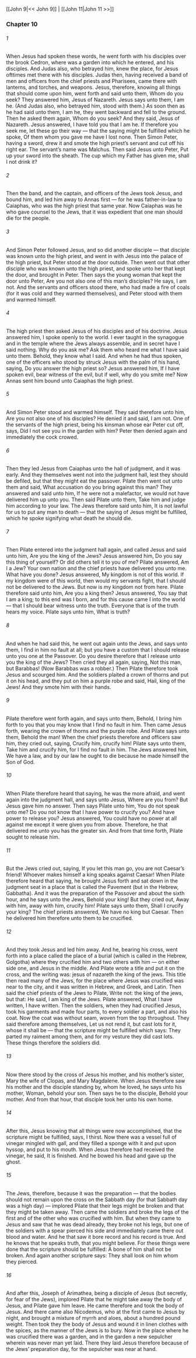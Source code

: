 [[John 9|<< John 9]]  |  [[John 11|John 11 >>]]

### Chapter 10
###### 1
When Jesus had spoken these words, he went forth with his disciples over the brook Cedron, where was a garden into which he entered, and his disciples. And Judas also, who betrayed him, knew the place, for Jesus ofttimes met there with his disciples. Judas then, having received a band of men and officers from the chief priests and Pharisees, came there with lanterns, and torches, and weapons. Jesus, therefore, knowing all things that should come upon him, went forth and said unto them, Whom do you seek? They answered him, Jesus of Nazareth. Jesus says unto them, I am he. (And Judas also, who betrayed him, stood with them.) As soon then as he had said unto them, I am he, they went backward and fell to the ground. Then he asked them again, Whom do you seek? And they said, Jesus of Nazareth. Jesus answered, I have told you that I am he. If therefore you seek me, let these go their way — that the saying might be fulfilled which he spoke, Of them whom you gave me have I lost none. Then Simon Peter, having a sword, drew it and smote the high priest’s servant and cut off his right ear. The servant’s name was Malchus. Then said Jesus unto Peter, Put up your sword into the sheath. The cup which my Father has given me, shall I not drink it?

###### 2
Then the band, and the captain, and officers of the Jews took Jesus, and bound him, and led him away to Annas first — for he was father-in-law to Caiaphas, who was the high priest that same year. Now Caiaphas was he who gave counsel to the Jews, that it was expedient that one man should die for the people.

###### 3
And Simon Peter followed Jesus, and so did another disciple — that disciple was known unto the high priest, and went in with Jesus into the palace of the high priest, but Peter stood at the door outside. Then went out that other disciple who was known unto the high priest, and spoke unto her that kept the door, and brought in Peter. Then says the young woman that kept the door unto Peter, Are you not also one of this man’s disciples? He says, I am not. And the servants and officers stood there, who had made a fire of coals (for it was cold and they warmed themselves), and Peter stood with them and warmed himself.

###### 4
The high priest then asked Jesus of his disciples and of his doctrine. Jesus answered him, I spoke openly to the world. I ever taught in the synagogue and in the temple where the Jews always assemble, and in secret have I said nothing. Why do you ask me? Ask them who heard me what I have said unto them. Behold, they know what I said. And when he had thus spoken, one of the officers who stood by struck Jesus with the palm of his hand, saying, Do you answer the high priest so? Jesus answered him, If I have spoken evil, bear witness of the evil, but if well, why do you smite me? Now Annas sent him bound unto Caiaphas the high priest.

###### 5
And Simon Peter stood and warmed himself. They said therefore unto him, Are you not also one of his disciples? He denied it and said, I am not. One of the servants of the high priest, being his kinsman whose ear Peter cut off, says, Did I not see you in the garden with him? Peter then denied again and immediately the cock crowed.

###### 6
Then they led Jesus from Caiaphas unto the hall of judgment, and it was early. And they themselves went not into the judgment hall, lest they should be defiled, but that they might eat the passover. Pilate then went out unto them and said, What accusation do you bring against this man? They answered and said unto him, If he were not a malefactor, we would not have delivered him up unto you. Then said Pilate unto them, Take him and judge him according to your law. The Jews therefore said unto him, It is not lawful for us to put any man to death — that the saying of Jesus might be fulfilled, which he spoke signifying what death he should die.

###### 7
Then Pilate entered into the judgment hall again, and called Jesus and said unto him, Are you the king of the Jews? Jesus answered him, Do you say this thing of yourself? Or did others tell it to you of me? Pilate answered, Am I a Jew? Your own nation and the chief priests have delivered you unto me. What have you done? Jesus answered, My kingdom is not of this world. If my kingdom were of this world, then would my servants fight, that I should not be delivered to the Jews. But now is my kingdom not from here. Pilate therefore said unto him, Are you a king then? Jesus answered, You say that I am a king; to this end was I born, and for this cause came I into the world — that I should bear witness unto the truth. Everyone that is of the truth hears my voice. Pilate says unto him, What is truth?

###### 8
And when he had said this, he went out again unto the Jews, and says unto them, I find in him no fault at all; but you have a custom that I should release unto you one at the Passover. Do you desire therefore that I release unto you the king of the Jews? Then cried they all again, saying, Not this man, but Barabbas! (Now Barabbas was a robber.) Then Pilate therefore took Jesus and scourged him. And the soldiers plaited a crown of thorns and put it on his head, and they put on him a purple robe and said, Hail, king of the Jews! And they smote him with their hands.

###### 9
Pilate therefore went forth again, and says unto them, Behold, I bring him forth to you that you may know that I find no fault in him. Then came Jesus forth, wearing the crown of thorns and the purple robe. And Pilate says unto them, Behold the man! When the chief priests therefore and officers saw him, they cried out, saying, Crucify him, crucify him! Pilate says unto them, Take him and crucify him, for I find no fault in him. The Jews answered him, We have a law, and by our law he ought to die because he made himself the Son of God.

###### 10
When Pilate therefore heard that saying, he was the more afraid, and went again into the judgment hall, and says unto Jesus, Where are you from? But Jesus gave him no answer. Then says Pilate unto him, You do not speak unto me? Do you not know that I have power to crucify you? And have power to release you? Jesus answered, You could have no power at all against me except it were given you from above. Therefore, he that delivered me unto you has the greater sin. And from that time forth, Pilate sought to release him.

###### 11
But the Jews cried out, saying, If you let this man go, you are not Caesar’s friend! Whoever makes himself a king speaks against Caesar! When Pilate therefore heard that saying, he brought Jesus forth and sat down in the judgment seat in a place that is called the Pavement (but in the Hebrew, Gabbatha). And it was the preparation of the Passover and about the sixth hour, and he says unto the Jews, Behold your king! But they cried out, Away with him, away with him, crucify him! Pilate says unto them, Shall I crucify your king? The chief priests answered, We have no king but Caesar. Then he delivered him therefore unto them to be crucified.

###### 12
And they took Jesus and led him away. And he, bearing his cross, went forth into a place called the place of a burial (which is called in the Hebrew, Golgotha) where they crucified him and two others with him — on either side one, and Jesus in the middle. And Pilate wrote a title and put it on the cross, and the writing was: jesus of nazareth the king of the jews. This title then read many of the Jews, for the place where Jesus was crucified was near to the city, and it was written in Hebrew, and Greek, and Latin. Then said the chief priests of the Jews to Pilate, Write not: the king of the jews, but that: He said, I am king of the Jews. Pilate answered, What I have written, I have written. Then the soldiers, when they had crucified Jesus, took his garments and made four parts, to every soldier a part, and also his coat. Now the coat was without seam, woven from the top throughout. They said therefore among themselves, Let us not rend it, but cast lots for it, whose it shall be — that the scripture might be fulfilled which says: They parted my raiment among them, and for my vesture they did cast lots. These things therefore the soldiers did.

###### 13
Now there stood by the cross of Jesus his mother, and his mother’s sister, Mary the wife of Clopas, and Mary Magdalene. When Jesus therefore saw his mother and the disciple standing by, whom he loved, he says unto his mother, Woman, behold your son. Then says he to the disciple, Behold your mother. And from that hour, that disciple took her unto his own home.

###### 14
After this, Jesus knowing that all things were now accomplished, that the scripture might be fulfilled, says, I thirst. Now there was a vessel full of vinegar mingled with gall, and they filled a sponge with it and put upon hyssop, and put to his mouth. When Jesus therefore had received the vinegar, he said, It is finished. And he bowed his head and gave up the ghost.

###### 15
The Jews, therefore, because it was the preparation — that the bodies should not remain upon the cross on the Sabbath day (for that Sabbath day was a high day) — implored Pilate that their legs might be broken and that they might be taken away. Then came the soldiers and broke the legs of the first and of the other who was crucified with him. But when they came to Jesus and saw that he was dead already, they broke not his legs, but one of the soldiers with a spear pierced his side and immediately came there out blood and water. And he that saw it bore record and his record is true. And he knows that he speaks truth, that you might believe. For these things were done that the scripture should be fulfilled: A bone of him shall not be broken. And again another scripture says: They shall look on him whom they pierced.

###### 16
And after this, Joseph of Arimathea, being a disciple of Jesus (but secretly, for fear of the Jews), implored Pilate that he might take away the body of Jesus, and Pilate gave him leave. He came therefore and took the body of Jesus. And there came also Nicodemus, who at the first came to Jesus by night, and brought a mixture of myrrh and aloes, about a hundred pound weight. Then took they the body of Jesus and wound it in linen clothes with the spices, as the manner of the Jews is to bury. Now in the place where he was crucified there was a garden, and in the garden a new sepulcher wherein was never man yet laid. There they laid Jesus therefore because of the Jews’ preparation day, for the sepulcher was near at hand.